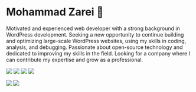 # Mohammad Zarei 🤞

Motivated and experienced web developer with a strong background in WordPress development. Seeking a new opportunity to continue building and optimizing large-scale WordPress websites, using my skills in coding, analysis, and debugging. Passionate about open-source technology and dedicated to improving my skills in the field. Looking for a company where I can contribute my expertise and grow as a professional.

[![](https://img.shields.io/badge/-linkedin-80deea?style=for-the-badge&logo=linkedin)](https://www.linkedin.com/in/zarei-dev/)
[![](https://img.shields.io/badge/-Twitter-80deea?style=for-the-badge&logo=twitter)](https://twitter.com/zarei_dev)
[![](https://img.shields.io/badge/-Telegram-039be5?style=for-the-badge&logo=telegram)](https://t.me/zarei_dev)
[![](https://img.shields.io/badge/-gmail-lightgray?style=for-the-badge&logo=gmail)](mailto:mohammad.zarei1380@gmail.com)


<a href="https://github.com/zarei-dev/">
  <img align="left" src="https://github-readme-stats.vercel.app/api?username=zarei-dev&show_icons=true&hide=stars&icon_color=0366d6&line_height=30&include_all_commits" />
</a>
<a href="https://github.com/zarei-dev/">
  <img align="left" src="https://github-readme-stats.vercel.app/api/top-langs/?username=zarei-dev" />
</a>
